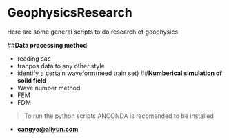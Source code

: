 # GeophysicsResearch
Here are some general scripts to do research of geophysics

##**Data processing method**
* reading sac
* tranpos data to any other style
* identify a certain waveform(need train set)
##**Numberical simulation of solid field**
* Wave number method
* FEM
* FDM

> To run the python scripts ANCONDA is recomended to be installed

- **cangye@aliyun.com**
